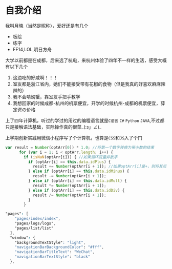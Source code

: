 # 自我介绍
我叫月晓（当然是昵称），爱好还是有几个
* 板绘
* 练字
* FF14,LOL,明日方舟
  
大学以前都是在成都，后来选了杭电，来杭州体验了四年不一样的生活，感受大概有以下几个
1. 这边吃的好咸啊！！！
2. 室友都是浙江省内，她们不能接受带有花椒的食物（但是我真的好喜欢麻麻辣辣的）
3. 我不会啃螃蟹，靠室友手把手教学
4. 我想回家的时候成都-杭州的机票便宜，开学的时候杭州-成都的机票便宜，薛定谔の价格

上了四年计算机，听过的学过的用过的编程语言就是`C语言` `C#` `Python` `JAVA`,不过都只是接触语法基础，实际操作真的很菜_(:з」∠)_

上学期创新实践用微信小程序写了个计算机，也算是`CSS`和`JS`入了个门

```javascript
var result = Number(optArr[0]) * 1.0; //将第一个数字转换为带小数的结果
      for (var i = 1; i < optArr.length; i++) {
        if (isNaN(optArr[i])) { //如果循环变量非数字
          if (optArr[i] == this.data.idPlus) {
            result += Number(optArr[i + 1]); //如果optArr[i]是+，则将其后面一个数字加到result中
          } else if (optArr[i] == this.data.idMinus) {
            result -= Number(optArr[i + 1]);
          } else if (optArr[i] == this.data.idMult) {
            result *= Number(optArr[i + 1]);
          } else if (optArr[i] == this.data.idDiv) {
            result /= Number(optArr[i + 1]);
          }
        }
```

```CSS
"pages": [
    "pages/index/index",
    "pages/logs/logs",
    "pages/list/list"
  ],
  "window": {
    "backgroundTextStyle": "light",
    "navigationBarBackgroundColor": "#fff",
    "navigationBarTitleText": "WeChat",
    "navigationBarTextStyle": "black"
  },
```